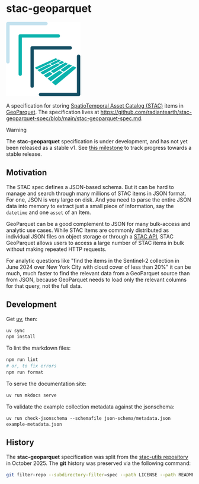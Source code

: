 # stac-geoparquet

<img src="./img/stac-geoparquet.png" width=200 />

A specification for storing [SpatioTemporal Asset Catalog (STAC)](https://stacspec.org) items in [GeoParquet](https://geoparquet.org/).
The specification lives at <https://github.com/radiantearth/stac-geoparquet-spec/blob/main/stac-geoparquet-spec.md>.

> [!WARNING]
> The **stac-geoparquet** specification is under development, and has not yet been released as a stable v1.
> See [this milestone](https://github.com/radiantearth/stac-geoparquet-spec/milestone/1) to track progress towards a stable release.

## Motivation

The STAC spec defines a JSON-based schema.
But it can be hard to manage and search through many millions of STAC items in JSON format.
For one, JSON is very large on disk.
And you need to parse the entire JSON data into memory to extract just a small piece of information, say the `datetime` and one `asset` of an Item.

GeoParquet can be a good complement to JSON for many bulk-access and analytic use cases.
While STAC Items are commonly distributed as individual JSON files on object storage or through a [STAC API](https://github.com/radiantearth/stac-api-spec), STAC GeoParquet allows users to access a large number of STAC items in bulk without making repeated HTTP requests.

For analytic questions like "find the items in the Sentinel-2 collection in June 2024 over New York City with cloud cover of less than 20%" it can be much, much faster to find the relevant data from a GeoParquet source than from JSON, because GeoParquet needs to load only the relevant columns for that query, not the full data.

## Development

Get [uv](https://docs.astral.sh/uv/getting-started/installation/), then:

```sh
uv sync
npm install
```

To lint the markdown files:

```sh
npm run lint
# or, to fix errors
npm run format
```

To serve the documentation site:

```sh
uv run mkdocs serve
```

To validate the example collection metadata against the jsonschema:

```shell
uv run check-jsonschema --schemafile json-schema/metadata.json example-metadata.json
```

## History

The **stac-geoparquet** specification was split from the [stac-utils repository](https://github.com/stac-utils/stac-geoparquet) in October 2025.
The **git** history was preserved via the following command:

```sh
git filter-repo --subdirectory-filter=spec --path LICENSE --path README.md --path docs/drawbacks.md
```

